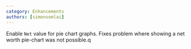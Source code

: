```yaml
---
category: Enhancements
authors: [simonsomlai]
---
```


Enable `Net` value for pie chart graphs. Fixes problem where showing a net worth pie-chart was not possible.q
